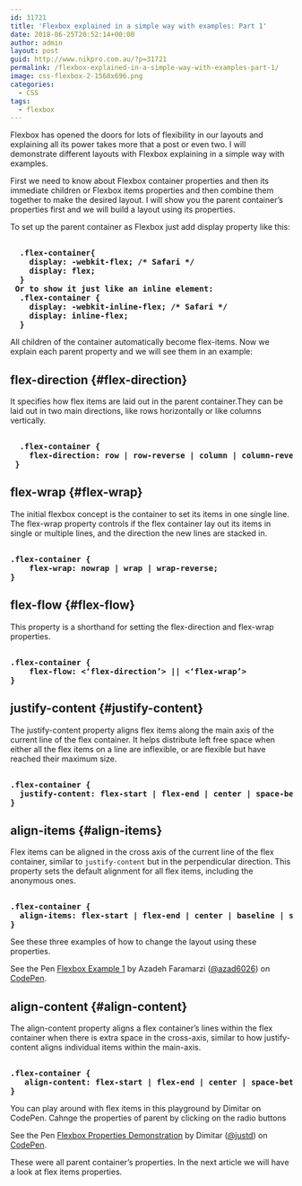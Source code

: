 ```yaml
---
id: 31721
title: 'Flexbox explained in a simple way with examples: Part 1'
date: 2018-06-25T20:52:14+00:00
author: admin
layout: post
guid: http://www.nikpro.com.au/?p=31721
permalink: /flexbox-explained-in-a-simple-way-with-examples-part-1/
image: css-flexbox-2-1568x696.png
categories:
  - CSS
tags:
  - flexbox
---
```

Flexbox has opened the doors for lots of flexibility in our layouts and explaining all its power takes more that a post or even two. I will demonstrate different layouts with Flexbox explaining in a simple way with examples.

First we need to know about Flexbox container properties and then its immediate children or Flexbox items properties and then combine them together to make the desired layout. I will show you the parent container&#8217;s properties first and we will build a layout using its properties.

To set up the parent container as Flexbox just add display property like this:

<pre class="wp-block-preformatted"><strong>
  .flex-container{
    display: -webkit-flex; /* Safari */
    display: flex;
  }<br /> Or to show it just like an inline element:
  .flex-container {
    display: -webkit-inline-flex; /* Safari */
    display: inline-flex;
  }
</strong></pre>
  All children of the container automatically become flex-items. Now we explain each parent property and we will see them in an example:


## flex-direction {#flex-direction}

  It specifies how flex items are laid out in the parent container.They can be laid out in two main directions, like rows horizontally or like columns vertically.
<pre class="wp-block-preformatted"><strong>
  <strong>.flex-container {</strong><br /> <strong>   flex-direction: row | row-reverse | column | column-reverse;</strong><br /> <strong>} </strong>
</strong></pre>
## flex-wrap {#flex-wrap}

The initial flexbox concept is the container to set its items in one single line. The flex-wrap property controls if the flex container lay out its items in single or multiple lines, and the direction the new lines are stacked in.
<pre class="wp-block-preformatted"><strong>
.flex-container {
    flex-wrap: nowrap | wrap | wrap-reverse;
} 
</strong></pre>
## flex-flow {#flex-flow}

This property is a shorthand for setting the flex-direction and flex-wrap properties.
<pre class="wp-block-preformatted"><strong>
.flex-container { 
    flex-flow: <‘flex-direction’> || <‘flex-wrap’>
} 
</strong></pre>
## justify-content {#justify-content}

The justify-content property aligns flex items along the main axis of the current line of the flex container. It helps distribute left free space when either all the flex items on a line are inflexible, or are flexible but have reached their maximum size.
<pre class="wp-block-preformatted"><strong>
.flex-container {  
  justify-content: flex-start | flex-end | center | space-between | space-around | space-evenly;
} 
</strong></pre>
## <a id="align-items"></a>align-items {#align-items}

Flex items can be aligned in the cross axis of the current line of the flex container, similar to `justify-content` but in the perpendicular direction. This property sets the default alignment for all flex items, including the anonymous ones.
<pre class="wp-block-preformatted"><strong>
.flex-container {
  <span class="token property">align-items</span><span class="token punctuation">:</span> flex-start | flex-end | center | baseline | stretch<span class="token punctuation">;</span>
} 
</strong></pre>
See these three examples of how to change the layout using these properties.

<p class="codepen" data-height="265" data-theme-id="0" data-slug-hash="JZByeO" data-default-tab="css,result" data-user="azad6026" data-embed-version="2" data-pen-title="Flexbox Example 1">
  See the Pen <a href="https://codepen.io/azad6026/pen/JZByeO/">Flexbox Example 1</a> by Azadeh Faramarzi (<a href="https://codepen.io/azad6026">@azad6026</a>) on <a href="https://codepen.io">CodePen</a>.
</p>

## align-content {#align-content}

The align-content property aligns a flex container’s lines within the flex container when there is extra space in the cross-axis, similar to how justify-content aligns individual items within the main-axis.
<pre class="wp-block-preformatted"><strong>
.flex-container {  
   <span class="token property">align-content</span><span class="token punctuation">:</span> flex-start | flex-end | center | space-between | space-around | stretch<span class="token punctuation">;</span>  
} 
</strong></pre>
You can play around with flex items in this playground by Dimitar on CodePen. Cahnge the properties of parent by clicking on the radio buttons

<p class="codepen" data-height="265" data-theme-id="0" data-slug-hash="yydezN" data-default-tab="html,result" data-user="justd" data-embed-version="2" data-pen-title="Flexbox Properties Demonstration">
  See the Pen <a href="https://codepen.io/justd/pen/yydezN/">Flexbox Properties Demonstration</a> by Dimitar (<a href="https://codepen.io/justd">@justd</a>) on <a href="https://codepen.io">CodePen</a>.
</p>



These were all parent container&#8217;s properties. In the next article we will have a look at flex items properties.
